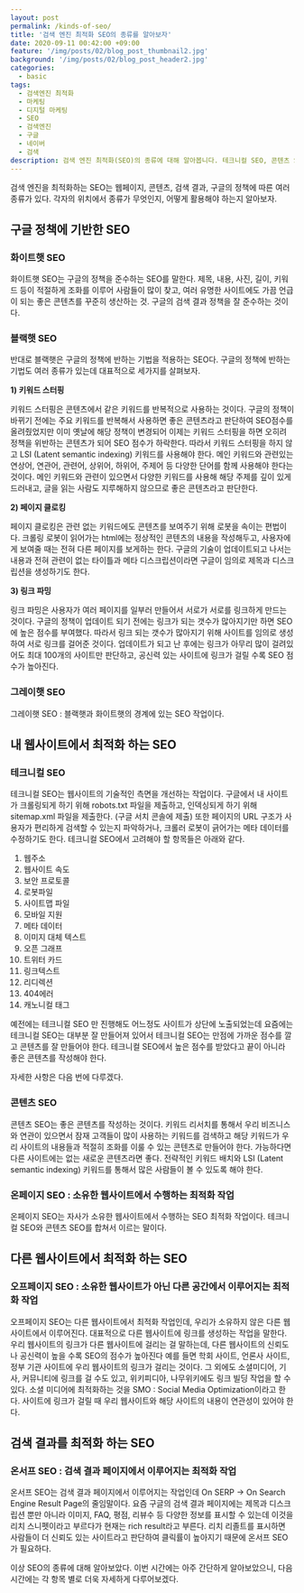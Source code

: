 ```yaml
---
layout: post
permalink: /kinds-of-seo/
title: '검색 엔진 최적화 SEO의 종류를 알아보자'
date: 2020-09-11 00:42:00 +09:00
feature: '/img/posts/02/blog_post_thumbnail2.jpg'
background: '/img/posts/02/blog_post_header2.jpg'
categories:
  - basic
tags:
  - 검색엔진 최적화
  - 마케팅
  - 디지털 마케팅
  - SEO
  - 검색엔진
  - 구글
  - 네이버
  - 검색
description: 검색 엔진 최적화(SEO)의 종류에 대해 알아봅니다. 테크니컬 SEO, 콘텐츠 SEO, 오프페이지 SEO, 온페이지 SEO, 온서프 SEO
---
```


검색 엔진을 최적화하는 SEO는 웹페이지, 콘텐츠, 검색 결과, 구글의 정책에 따른 여러 종류가 있다. 각자의 위치에서 종류가 무엇인지, 어떻게 활용해야 하는지 알아보자.

## 구글 정책에 기반한 SEO

### 화이트햇 SEO

화이트햇 SEO는 구글의 정책을 준수하는 SEO를 말한다. 제목, 내용, 사진, 길이, 키워드 등이 적절하게 조화를 이루어 사람들이 많이 찾고, 여러 유명한 사이트에도 가끔 언급이 되는 좋은 콘텐츠를 꾸준히 생산하는 것. 구글의 검색 결과 정책을 잘 준수하는 것이다. 

### 블랙햇 SEO

반대로 블랙햇은 구글의 정책에 반하는 기법을 적용하는 SEO다. 구글의 정책에 반하는 기법도 여러 종류가 있는데 대표적으로 세가지를 살펴보자.

**1) 키워드 스터핑**

키워드 스터핑은 콘텐츠에서 같은 키워드를 반복적으로 사용하는 것이다. 구글의 정책이 바뀌기 전에는 주요 키워드를 반복해서 사용하면 좋은 콘텐츠라고 판단하여 SEO점수를 올려줬었지만 이미 옛날에 해당 정책이 변경되어 이제는 키워드 스터핑을 하면 오히려 정책을 위반하는 콘텐츠가 되어 SEO 점수가 하락한다. 따라서 키워드 스터핑을 하지 않고 LSI (Latent semantic indexing) 키워드를 사용해야 한다. 메인 키워드와 관련있는 연상어, 연관어, 관련어, 상위어, 하위어, 주제어 등 다양한 단어를 함께 사용해야 한다는 것이다. 메인 키워드와 관련이 있으면서 다양한 키워드를 사용해 해당 주제를 깊이 있게 드러내고, 글을 읽는 사람도 지루해하지 않으므로 좋은 콘텐츠라고 판단한다.

**2) 페이지 클로킹**

페이지 클로킹은 관련 없는 키워드에도 콘텐츠를 보여주기 위해 로봇을 속이는 편법이다. 크롤링 로봇이 읽어가는 html에는 정상적인 콘텐츠의 내용을 작성해두고, 사용자에게 보여줄 때는 전혀 다른 페이지를 보게하는 한다. 구글의 기술이 업데이트되고 나서는 내용과 전혀 관련이 없는 타이틀과 메타 디스크립션이라면 구글이 임의로 제목과 디스크립션을 생성하기도 한다.

**3) 링크 파밍**

링크 파밍은 사용자가 여러 페이지를 일부러 만들어서 서로가 서로를 링크하게 만드는 것이다. 구글의 정책이 업데이트 되기 전에는 링크가 되는 갯수가 많아지기만 하면 SEO에 높은 점수를 부여했다. 따라서 링크 되는 갯수가 많아지기 위해 사이트를 임의로 생성하여 서로 링크를 걸어준 것이다. 업데이트가 되고 난 후에는 링크가 아무리 많이 걸려있어도 최대 100개의 사이트만 판단하고, 공신력 있는 사이트에 링크가 걸릴 수록 SEO 점수가 높아진다.

### 그레이햇 SEO

그레이햇 SEO : 블랙햇과 화이트햇의 경계에 있는 SEO 작업이다.

## 내 웹사이트에서 최적화 하는 SEO

### 테크니컬 SEO

테크니컬 SEO는 웹사이트의 기술적인 측면을 개선하는 작업이다. 구글에서 내 사이트가 크롤링되게 하기 위해 robots.txt 파일을 제출하고, 인덱싱되게 하기 위해 sitemap.xml 파일을 제출한다. (구글 서치 콘솔에 제출) 또한 페이지의 URL 구조가 사용자가 편리하게 검색할 수 있는지 파악하거나, 크롤러 로봇이 긁어가는 메타 데이터를 수정하기도 한다. 테크니컬 SEO에서 고려해야 할 항목들은 아래와 같다. 

1. 웹주소
2. 웹사이트 속도
3. 보안 프로토콜
4. 로봇파일
5. 사이트맵 파일
6. 모바일 지원
7. 메타 데이터
8. 이미지 대체 텍스트
9. 오픈 그래프
10. 트위터 카드
11. 링크텍스트
12. 리디렉션
13. 404에러
14. 캐노니컬 태그

예전에는 테크니컬 SEO 만 진행해도 어느정도 사이트가 상단에 노출되었는데 요즘에는 테크니컬 SEO는 대부분 잘 만들어져 있어서 테크니컬 SEO는 만점에 가까운 점수를 깔고 콘텐츠를 잘 만들어야 한다. 테크니컬 SEO에서 높은 점수를 받았다고 끝이 아니라 좋은 콘텐츠를 작성해야 한다.

자세한 사항은 다음 번에 다루겠다. 

### 콘텐츠 SEO

콘텐츠 SEO는 좋은 콘텐츠를 작성하는 것이다. 키워드 리서치를 통해서 우리 비즈니스와 연관이 있으면서 잠재 고객들이 많이 사용하는 키워드를 검색하고 해당 키워드가 우리 사이트의 내용들과 적절히 조화를 이룰 수 있는 콘텐츠로 만들어야 한다. 가능하다면 다른 사이트에는 없는 새로운 콘텐츠라면 좋다. 전략적인 키워드 배치와 LSI (Latent semantic indexing) 키워드를 통해서 많은 사람들이 볼 수 있도록 해야 한다.

### 온페이지 SEO : 소유한 웹사이트에서 수행하는 최적화 작업

온페이지 SEO는 자사가 소유한 웹사이트에서 수행하는 SEO 최적화 작업이다. 테크니컬 SEO와 콘텐츠 SEO를 합쳐서 이르는 말이다.

## 다른 웹사이트에서 최적화 하는 SEO

### 오프페이지 SEO : 소유한 웹사이트가 아닌 다른 공간에서 이루어지는 최적화 작업

오프페이지 SEO는 다른 웹사이트에서 최적화 작업인데, 우리가 소유하지 않은 다른 웹사이트에서 이루어진다. 대표적으로 다른 웹사이트에 링크를 생성하는 작업을 말한다. 우리 웹사이트의 링크가 다른 웹사이트에 걸리는 걸 말하는데, 다른 웹사이트의 신뢰도나 공신력이 높을 수록 SEO의 점수가 높아진다 예를 들면 학회 사이트, 언론사 사이트, 정부 기관 사이트에 우리 웹사이트의 링크가 걸리는 것이다. 그 외에도 소셜미디어, 기사, 커뮤니티에 링크를 걸 수도 있고, 위키피디아, 나무위키에도 링크 빌딩 작업을 할 수 있다. 소셜 미디어에 최적화하는 것을 SMO : Social Media Optimization이라고 한다. 사이트에 링크가 걸릴 때 우리 웹사이트와 해당 사이트의 내용이 연관성이 있어야 한다. 

## 검색 결과를 최적화 하는 SEO

### 온서프 SEO : 검색 결과 페이지에서 이루어지는 최적화 작업

온서프 SEO는 검색 결과 페이지에서 이루어지는 작업인데 On SERP → On Search Engine Result Page의 줄임말이다. 요즘 구글의 검색 결과 페이지에는 제목과 디스크립션 뿐만 아니라 이미지, FAQ, 평점, 리뷰수 등 다양한 정보를 표시할 수 있는데 이것을 리치 스니펫이라고 부르다가 현재는 rich result라고 부른다. 리치 리졸트를 표시하면 사람들이 더 신뢰도 있는 사이트라고 판단하여 클릭률이 높아지기 때문에 온서프 SEO가 필요하다.

이상 SEO의 종류에 대해 알아보았다. 이번 시간에는 아주 간단하게 알아보았으니, 다음 시간에는 각 항목 별로 더욱 자세하게 다루어보겠다.